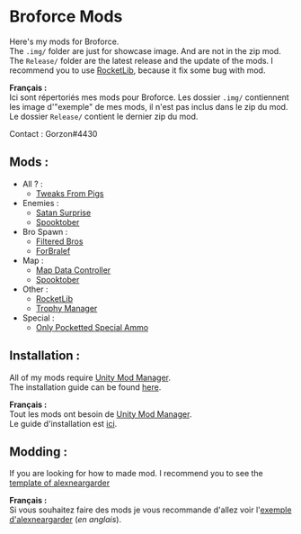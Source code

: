 # Broforce Mods
 Here's my mods for Broforce.  
 The `.img/` folder are just for showcase image. And are not in the zip mod.  
 The `Release/` folder are the latest release and the update of the mods.
 I recommend you to use [RocketLib](RocketLib/), because it fix some bug with mod.

 **Français :**  
 Ici sont répertoriés mes mods pour Broforce. Les dossier `.img/` contiennent les image d'"exemple" de mes mods, il n'est pas inclus dans le zip du mod.  
 Le dossier `Release/` contient le dernier zip du mod.

 Contact : Gorzon#4430

## Mods :
 * All ? :
    * [Tweaks From Pigs](Tweak%20From%20Pigs/)
 * Enemies :
    * [Satan Surprise](Satan%20Surprise/)
    * [Spooktober](Spooktober/)
 * Bro Spawn : 
    * [Filtered Bros](Filtered%20Bros/)
    * [ForBralef](ForBralef/) 
 * Map :
    * [Map Data Controller](MapDataController/) 
    * [Spooktober](Spooktober/)
 * Other :
    * [RocketLib](RocketLib/)
    * [Trophy Manager](Trophy%20Manager/)
 * Special :
    * [Only Pocketted Special Ammo](Only%20Pocketted%20Special%20Ammo/)

## Installation :
All of my mods require [Unity Mod Manager](https://www.nexusmods.com/site/mods/21).  
The installation guide can be found [here](https://steamcommunity.com/sharedfiles/filedetails/?id=2434812447).  

**Français :**  
Tout les mods ont besoin de [Unity Mod Manager](https://www.nexusmods.com/site/mods/21).  
Le guide d'installation est [ici](https://steamcommunity.com/sharedfiles/filedetails/?id=2489196482).

## Modding :
If you are looking for how to made mod. I recommend you to see the [template of alexneargarder](https://github.com/alexneargarder/BroforceMods#how-to-create-your-own-mods)  
  
**Français :**  
Si vous souhaitez faire des mods je vous recommande d'allez voir l'[exemple d'alexneargarder](https://github.com/alexneargarder/BroforceMods#how-to-create-your-own-mods) (*en anglais*).

